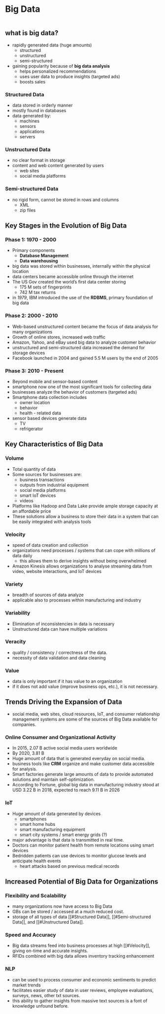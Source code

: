 # Big Data

```toc
```

## what is big data?
- rapidly generated data (huge amounts)
	- structured
	- unstructured
	- semi-structured
- gaining popularity because of **big data analysis**
	- helps personalized recommendations
	- uses user data to produce insights (targeted ads)
	- boosts sales

### Structured Data
- data stored in orderly manner
- mostly found in databases
- data generated by:
	- machines
	- sensors
	- applications
	- servers

### Unstructured Data
- no clear format in storage
- content and web content generated by users
	- web sites
	- social media platforms

### Semi-structured Data
- no rigid form, cannot be stored in rows and columns
	- XML
	- zip files


## Key Stages in the Evolution of Big Data
### Phase 1: 1970 - 2000
- Primary components
	- **Database Management**
	- **Data warehousing**
- big data was stored within businesses, internally within the physical location
- data centers became accessible online through the internet
- The US Gov created the world’s first data center storing 
	- 175 M sets of fingerprints
	- 742 M tax returns
- in *1979*, IBM introduced the use of the **RDBMS**, primary foundation of big data

### Phase 2: 2000 - 2010
- Web-based unstructured content became the focus of data analysis for many organizations
- Growth of online stores, increased web traffic
- Amazon, Yahoo, and eBay used big data to analyze customer behavior
- unstructured and semi-structured data increased the demand for storage devices
- Facebook launched in 2004 and gained 5.5 M users by the end of 2005

### Phase 3: 2010 - Present
- Beyond mobile and sensor-based content
- smartphone now one of the most significant tools for collecting data
- businesses analyze the behavior of customers (targeted ads)
- Smartphone data collection includes
	- owner location
	- behavior
	- health - related data
- sensor based devices generate data
	- TV
	- refrigerator 

## Key Characteristics of Big Data

### Volume
- Total quantity of data
- Some sources for businesses are:
	- business transactions
	- outputs from industrial equipment
	- social media platforms
	- smart IoT devices
	- videos
- Platforms like Hadoop and Data Lake provide ample storage capacity at an affordable price
- These solutions allow a business to store their data in a system that can be easily integrated with analysis tools

### Velocity
- speed of data creation and collection
- organizations need processes / systems that can cope with millions of data daily
	- this allows them to derive insights without being overwhelmed
- Amazon Kinesis allows  organizations to analyse streaming data from video, website interactions, and IoT devices

### Variety
- breadth of sources of data analyze
- applicable also to processes within manufacturing and industry

### Variability
- Elimination of inconsistencies in data is necessary
- Unstructured data can have multiple variations

### Veracity
- quality / consistency / correctness of the data.
- necessity of data validation and data cleaning

### Value
- data is only important if it has value to an organization
- if it does not add value (improve business ops, etc.), it is not necessary.

## Trends Driving the Expansion of Data
- social media, web sites, cloud resources, IoT, and consumer relationship management systems
  are some of the sources of Big Data available for companies.

### Online Consumer and Organizational Activity
- In 2015, 2.07 B active social media users worldwide
- By 2020, 3.81 B
- Huge amount of data that is generated everyday on social media.
- business tools like **CRM** organize and make customer data accessible for analysis.
- Smart factories generate large amounts of data to provide automated solutions and maintain self-optimization.
- According to Fortune, global big data in manufacturing industry stood at USD 3.22 B in 2018, expected to reach 9.11 B in 2026

### IoT
- Huge amount of data generated by devices
	- smartphones
	- smart home hubs
	- smart manufacturing equipment
	- smart city systems / smart energy grids (?)
- major advantage is that data is transmitted in real time.
- Doctors can monitor patient health from remote locations using smart devices
- Bedridden patients can use devices to monitor glucose levels and anticipate health events
	- heart attacks based on previous medical records

## Increased Potential of Big Data for Organizations

### Flexibility and Scalability
- many organizations now have access to Big Data
- GBs can be stored / accessed at a much reduced cost.
- storage of all types of data [[#Structured Data]], [[#Semi-structured Data]], and [[#Unstructured Data]].

### Speed and Accuracy
- Big data streams feed into business processes at high [[#Velocity]], giving on-time and accurate insights.
- RFIDs combined with big data allows inventory tracking enhancement

### NLP
- can be used to process consumer and economic sentiments to predict market trends
- facilitates easier study of data in user reviews, employee evaluations, surveys, news, other txt sources.
- this ability to gather insights from massive text sources is a font of knowledge unfound before.